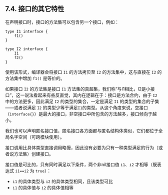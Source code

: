 ## 7.4. 接口的其它特性

在声明接口时，接口的方法集可以包含另一个接口，例如：
```wa
type I1 interface {
    f1()
}

type I2 interface {
    I1
    f2()
}
```

使用该形式，编译器会将接口 `I1` 的方法拷贝至 `I2` 的方法集中，这与直接在 `I2` 的方法集中增加 `f1()` 是等价的。

如果接口 `I2` 的方法集是接口 `I1` 方法集的真超集，我们称“与I1相比，I2是小接口”，这一说法看起来有些反直觉，其内在逻辑在于：接口是方法合约，由于 `I2` 中的方法更多，因此满足 `I2` 的类型的集合，一定是满足 `I1` 的类型的集合的子集——或者说满足 `I2` 的类型少等于满足`I1`的类型。从这个角度来说，空接口（`interface{}`）是最大的接口，非空接口中所包含的方法越多，接口倾向于越小。

我们也可以声明匿名接口值，匿名接口各方面都与匿名结构体类似，它们都位于全局名字空间（可跨模块使用）。

接口调用比具体类型直接调用略慢，因此没有必要为只有一种类型满足的行为（或者说方法集）创建接口。

接口值是可比的，只有同时满足以下条件，两个非nil接口值 `i1`、`i2` 才相等（既表达式 `i1==i2` 为 `true`）：
- `i1` 的具体类型与 `i2` 的具体类型相同，且该类型可比
- `i1` 的具体值与 `i2` 的具体值相等